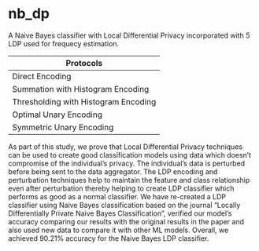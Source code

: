 # nb_dp
A Naive Bayes classifier with Local Differential Privacy incorporated with 5 LDP used for frequecy estimation.

Protocols|
---|
Direct Encoding|
Summation with Histogram Encoding|
Thresholding with Histogram Encoding|
Optimal Unary Encoding|
Symmetric Unary Encoding|

As part of this study, we prove that Local Differential Privacy techniques can be used to create good classification models using data which doesn’t compromise of the individual’s privacy. The individual’s data is perturbed before being sent to the data aggregator. The LDP encoding and perturbation techniques help to maintain the feature and class relationship even after perturbation thereby helping to create LDP classifier which performs as good as a normal classifier. We have re-created a LDP classifier using Naive Bayes classification based on the journal “Locally Differentially Private Naive Bayes Classification”, verified our model’s accuracy comparing our results with the original results in the paper and also used new data to compare it with other ML models. Overall, we achieved 90.21% accuracy for the Naive Bayes LDP classifier.
